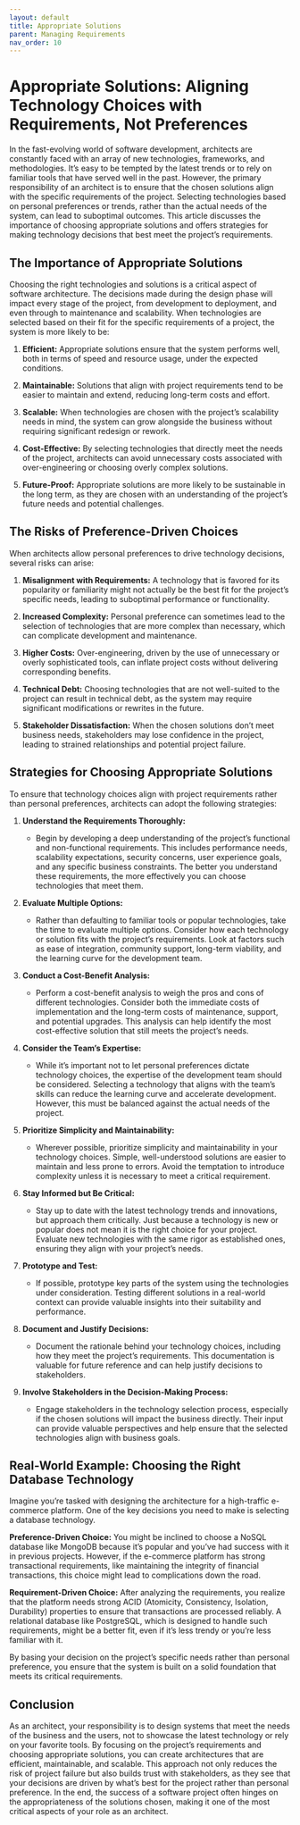 ```yaml
---
layout: default
title: Appropriate Solutions
parent: Managing Requirements
nav_order: 10
---
```

# Appropriate Solutions: Aligning Technology Choices with Requirements, Not Preferences

In the fast-evolving world of software development, architects are constantly faced with an array of new technologies, frameworks, and methodologies. It’s easy to be tempted by the latest trends or to rely on familiar tools that have served well in the past. However, the primary responsibility of an architect is to ensure that the chosen solutions align with the specific requirements of the project. Selecting technologies based on personal preferences or trends, rather than the actual needs of the system, can lead to suboptimal outcomes. This article discusses the importance of choosing appropriate solutions and offers strategies for making technology decisions that best meet the project’s requirements.

## The Importance of Appropriate Solutions

Choosing the right technologies and solutions is a critical aspect of software architecture. The decisions made during the design phase will impact every stage of the project, from development to deployment, and even through to maintenance and scalability. When technologies are selected based on their fit for the specific requirements of a project, the system is more likely to be:

1. **Efficient:** Appropriate solutions ensure that the system performs well, both in terms of speed and resource usage, under the expected conditions.
  
2. **Maintainable:** Solutions that align with project requirements tend to be easier to maintain and extend, reducing long-term costs and effort.

3. **Scalable:** When technologies are chosen with the project’s scalability needs in mind, the system can grow alongside the business without requiring significant redesign or rework.

4. **Cost-Effective:** By selecting technologies that directly meet the needs of the project, architects can avoid unnecessary costs associated with over-engineering or choosing overly complex solutions.

5. **Future-Proof:** Appropriate solutions are more likely to be sustainable in the long term, as they are chosen with an understanding of the project’s future needs and potential challenges.

## The Risks of Preference-Driven Choices

When architects allow personal preferences to drive technology decisions, several risks can arise:

1. **Misalignment with Requirements:** A technology that is favored for its popularity or familiarity might not actually be the best fit for the project’s specific needs, leading to suboptimal performance or functionality.

2. **Increased Complexity:** Personal preference can sometimes lead to the selection of technologies that are more complex than necessary, which can complicate development and maintenance.

3. **Higher Costs:** Over-engineering, driven by the use of unnecessary or overly sophisticated tools, can inflate project costs without delivering corresponding benefits.

4. **Technical Debt:** Choosing technologies that are not well-suited to the project can result in technical debt, as the system may require significant modifications or rewrites in the future.

5. **Stakeholder Dissatisfaction:** When the chosen solutions don’t meet business needs, stakeholders may lose confidence in the project, leading to strained relationships and potential project failure.

## Strategies for Choosing Appropriate Solutions

To ensure that technology choices align with project requirements rather than personal preferences, architects can adopt the following strategies:

1. **Understand the Requirements Thoroughly:**
   - Begin by developing a deep understanding of the project’s functional and non-functional requirements. This includes performance needs, scalability expectations, security concerns, user experience goals, and any specific business constraints. The better you understand these requirements, the more effectively you can choose technologies that meet them.

2. **Evaluate Multiple Options:**
   - Rather than defaulting to familiar tools or popular technologies, take the time to evaluate multiple options. Consider how each technology or solution fits with the project’s requirements. Look at factors such as ease of integration, community support, long-term viability, and the learning curve for the development team.

3. **Conduct a Cost-Benefit Analysis:**
   - Perform a cost-benefit analysis to weigh the pros and cons of different technologies. Consider both the immediate costs of implementation and the long-term costs of maintenance, support, and potential upgrades. This analysis can help identify the most cost-effective solution that still meets the project’s needs.

4. **Consider the Team’s Expertise:**
   - While it’s important not to let personal preferences dictate technology choices, the expertise of the development team should be considered. Selecting a technology that aligns with the team’s skills can reduce the learning curve and accelerate development. However, this must be balanced against the actual needs of the project.

5. **Prioritize Simplicity and Maintainability:**
   - Wherever possible, prioritize simplicity and maintainability in your technology choices. Simple, well-understood solutions are easier to maintain and less prone to errors. Avoid the temptation to introduce complexity unless it is necessary to meet a critical requirement.

6. **Stay Informed but Be Critical:**
   - Stay up to date with the latest technology trends and innovations, but approach them critically. Just because a technology is new or popular does not mean it is the right choice for your project. Evaluate new technologies with the same rigor as established ones, ensuring they align with your project’s needs.

7. **Prototype and Test:**
   - If possible, prototype key parts of the system using the technologies under consideration. Testing different solutions in a real-world context can provide valuable insights into their suitability and performance.

8. **Document and Justify Decisions:**
   - Document the rationale behind your technology choices, including how they meet the project’s requirements. This documentation is valuable for future reference and can help justify decisions to stakeholders.

9. **Involve Stakeholders in the Decision-Making Process:**
   - Engage stakeholders in the technology selection process, especially if the chosen solutions will impact the business directly. Their input can provide valuable perspectives and help ensure that the selected technologies align with business goals.

## Real-World Example: Choosing the Right Database Technology

Imagine you’re tasked with designing the architecture for a high-traffic e-commerce platform. One of the key decisions you need to make is selecting a database technology.

**Preference-Driven Choice:** You might be inclined to choose a NoSQL database like MongoDB because it’s popular and you’ve had success with it in previous projects. However, if the e-commerce platform has strong transactional requirements, like maintaining the integrity of financial transactions, this choice might lead to complications down the road.

**Requirement-Driven Choice:** After analyzing the requirements, you realize that the platform needs strong ACID (Atomicity, Consistency, Isolation, Durability) properties to ensure that transactions are processed reliably. A relational database like PostgreSQL, which is designed to handle such requirements, might be a better fit, even if it’s less trendy or you’re less familiar with it.

By basing your decision on the project’s specific needs rather than personal preference, you ensure that the system is built on a solid foundation that meets its critical requirements.

## Conclusion

As an architect, your responsibility is to design systems that meet the needs of the business and the users, not to showcase the latest technology or rely on your favorite tools. By focusing on the project’s requirements and choosing appropriate solutions, you can create architectures that are efficient, maintainable, and scalable. This approach not only reduces the risk of project failure but also builds trust with stakeholders, as they see that your decisions are driven by what’s best for the project rather than personal preference. In the end, the success of a software project often hinges on the appropriateness of the solutions chosen, making it one of the most critical aspects of your role as an architect.